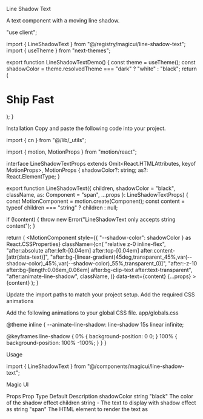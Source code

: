 Line Shadow Text

A text component with a moving line shadow.

"use client";

import { LineShadowText } from "@/registry/magicui/line-shadow-text";
import { useTheme } from "next-themes";

export function LineShadowTextDemo() {
const theme = useTheme();
const shadowColor = theme.resolvedTheme === "dark" ? "white" : "black";
return (
<h1 className="text-balance text-5xl font-semibold leading-none tracking-tighter sm:text-6xl md:text-7xl lg:text-8xl">
Ship
<LineShadowText className="italic" shadowColor={shadowColor}>
Fast
</LineShadowText>
</h1>
);
}

Installation
Copy and paste the following code into your project.

import { cn } from "@/lib/\_utils";

import { motion, MotionProps } from "motion/react";

interface LineShadowTextProps
extends Omit<React.HTMLAttributes<HTMLElement>, keyof MotionProps>,
MotionProps {
shadowColor?: string;
as?: React.ElementType;
}

export function LineShadowText({
children,
shadowColor = "black",
className,
as: Component = "span",
...props
}: LineShadowTextProps) {
const MotionComponent = motion.create(Component);
const content = typeof children === "string" ? children : null;

if (!content) {
throw new Error("LineShadowText only accepts string content");
}

return (
<MotionComponent
style={{ "--shadow-color": shadowColor } as React.CSSProperties}
className={cn(
"relative z-0 inline-flex",
"after:absolute after:left-[0.04em] after:top-[0.04em] after:content-[attr(data-text)]",
"after:bg-[linear-gradient(45deg,transparent_45%,var(--shadow-color)_45%,var(--shadow-color)_55%,transparent_0)]",
"after:-z-10 after:bg-[length:0.06em_0.06em] after:bg-clip-text after:text-transparent",
"after:animate-line-shadow",
className,
)}
data-text={content}
{...props} >
{content}
</MotionComponent>
);
}

Update the import paths to match your project setup.
Add the required CSS animations

Add the following animations to your global CSS file.
app/globals.css

@theme inline {
--animate-line-shadow: line-shadow 15s linear infinite;

@keyframes line-shadow {
0% {
background-position: 0 0;
}
100% {
background-position: 100% -100%;
}
}
}

Usage

import { LineShadowText } from "@/components/magicui/line-shadow-text";

<LineShadowText>Magic UI</LineShadowText>

Props
Prop Type Default Description
shadowColor string "black" The color of the shadow effect
children string - The text to display with shadow effect
as string "span" The HTML element to render the text as

